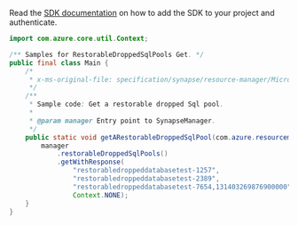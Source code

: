 Read the [SDK documentation](https://github.com/Azure/azure-sdk-for-java/blob/azure-resourcemanager-synapse_1.0.0-beta.2/sdk/synapse/azure-resourcemanager-synapse/README.md) on how to add the SDK to your project and authenticate.

```java
import com.azure.core.util.Context;

/** Samples for RestorableDroppedSqlPools Get. */
public final class Main {
    /*
     * x-ms-original-file: specification/synapse/resource-manager/Microsoft.Synapse/stable/2021-06-01/examples/RestorableDroppedSqlPoolGet.json
     */
    /**
     * Sample code: Get a restorable dropped Sql pool.
     *
     * @param manager Entry point to SynapseManager.
     */
    public static void getARestorableDroppedSqlPool(com.azure.resourcemanager.synapse.SynapseManager manager) {
        manager
            .restorableDroppedSqlPools()
            .getWithResponse(
                "restorabledroppeddatabasetest-1257",
                "restorabledroppeddatabasetest-2389",
                "restorabledroppeddatabasetest-7654,131403269876900000",
                Context.NONE);
    }
}
```
